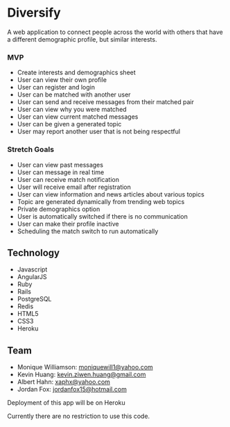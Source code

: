 # Diversify
A web application to connect people across the world with others that have a different demographic profile, but similar interests.

### MVP
  - Create interests and demographics sheet
  - User can view their own profile
  - User can register and login
  - User can be matched with another user
  - User can send and receive messages from their matched pair
  - User can view why you were matched
  - User can view current matched messages
  - User can be given a generated topic
  - User may report another user that is not being respectful

### Stretch Goals
  - User can view past messages
  - User can message in real time
  - User can receive match notification
  - User will receive email after registration
  - User can view information and news articles about various topics
  - Topic are generated dynamically from trending web topics
  - Private demographics option
  - User is automatically switched if there is no communication
  - User can make their profile inactive
  - Scheduling the match switch to run automatically

## Technology
  - Javascript
  - AngularJS
  - Ruby
  - Rails
  - PostgreSQL
  - Redis
  - HTML5
  - CSS3
  - Heroku

## Team
  - Monique Williamson: moniquewill1@yahoo.com
  - Kevin Huang: kevin.ziwen.huang@gmail.com
  - Albert Hahn: xaphx@yahoo.com
  - Jordan Fox: jordanfox15@hotmail.com

Deployment of this app will be on Heroku

Currently there are no restriction to use this code.
